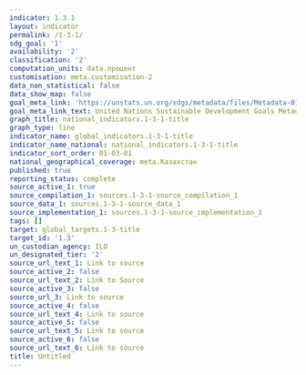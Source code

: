 ```yaml
---
indicator: 1.3.1
layout: indicator
permalink: /1-3-1/
sdg_goal: '1'
availability: '2'
classification: '2'
computation_units: data.процент
customisation: meta.customisation-2
data_non_statistical: false
data_show_map: false
goal_meta_link: 'https://unstats.un.org/sdgs/metadata/files/Metadata-01-03-01a.pdf'
goal_meta_link_text: United Nations Sustainable Development Goals Metadata (pdf 894kB)
graph_title: national_indicators.1-3-1-title
graph_type: line
indicator_name: global_indicators.1-3-1-title
indicator_name_national: national_indicators.1-3-1-title
indicator_sort_order: 01-03-01
national_geographical_coverage: meta.Казахстан
published: true
reporting_status: complete
source_active_1: true
source_compilation_1: sources.1-3-1-source_compilation_1
source_data_1: sources.1-3-1-source_data_1
source_implementation_1: sources.1-3-1-source_implementation_1
tags: []
target: global_targets.1-3-title
target_id: '1.3'
un_custodian_agency: ILO
un_designated_tier: '2'
source_url_text_1: Link to source
source_active_2: false
source_url_text_2: Link to Source
source_active_3: false
source_url_3: Link to source
source_active_4: false
source_url_text_4: Link to source
source_active_5: false
source_url_text_5: Link to source
source_active_6: false
source_url_text_6: Link to source
title: Untitled
---
```

